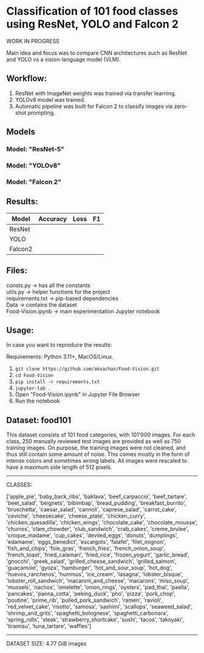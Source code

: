 # Classification of 101 food classes using ResNet, YOLO and Falcon 2 #

WORK IN PROGRESS

Main idea and focus was to compare CNN architectures such as ResNet and YOLO vs a vision-language model (VLM).

## Workflow: ##

1. ResNet with ImageNet weights was trained via transfer learning.
2. YOLOv8 model was trained.
3. Automatic pipeline was built for Falcon 2 to classify images via zero-shot prompting.

## Models ##

### Model: "ResNet-5" ### 
### Model: "YOLOv8" ###
### Model: "Falcon 2" ###
 

## Results: ##

| Model   | Accuracy | Loss | F1 |
|---------|----------|------|----|
| ResNet  |          |      |    |
| YOLO    |          |      |    |
| Falcon2 |          |      |    |

## Files: ##

consts.py -> has all the constants <br>
utils.py -> helper functions for the project <br>
requirements.txt -> pip-based dependencies <br>
Data -> contains the dataset <br>
Food-Vision.ipynb -> main experimentation Jupyter notebook <br>

## Usage: ##

In case you want to reproduce the results:

Requirements: Python 3.11+, MacOS/Linux.

1. `git clone https://github.com/akvachan/Food-Vision.git`
2. `cd Food-Vision`
5. `pip install -r requirements.txt`
6. `jupyter-lab .`
7. Open "Food-Vision.ipynb" in Jupyter File Browser
8. Run the notebook

## Dataset: food101 ##

This dataset consists of 101 food categories, with 101'000 images. For each class, 250 manually reviewed test images are provided as well as 750 training images. On purpose, the training images were not cleaned, and thus still contain some amount of noise. This comes mostly in the form of intense colors and sometimes wrong labels. All images were rescaled to have a maximum side length of 512 pixels.

----------------------------
CLASSES: 

 ['apple_pie', 'baby_back_ribs', 'baklava', 'beef_carpaccio', 'beef_tartare', 'beet_salad', 'beignets', 'bibimbap', 'bread_pudding', 'breakfast_burrito', 'bruschetta', 'caesar_salad', 'cannoli', 'caprese_salad', 'carrot_cake', 'ceviche', 'cheesecake', 'cheese_plate', 'chicken_curry', 'chicken_quesadilla', 'chicken_wings', 'chocolate_cake', 'chocolate_mousse', 'churros', 'clam_chowder', 'club_sandwich', 'crab_cakes', 'creme_brulee', 'croque_madame', 'cup_cakes', 'deviled_eggs', 'donuts', 'dumplings', 'edamame', 'eggs_benedict', 'escargots', 'falafel', 'filet_mignon', 'fish_and_chips', 'foie_gras', 'french_fries', 'french_onion_soup', 'french_toast', 'fried_calamari', 'fried_rice', 'frozen_yogurt', 'garlic_bread', 'gnocchi', 'greek_salad', 'grilled_cheese_sandwich', 'grilled_salmon', 'guacamole', 'gyoza', 'hamburger', 'hot_and_sour_soup', 'hot_dog', 'huevos_rancheros', 'hummus', 'ice_cream', 'lasagna', 'lobster_bisque', 'lobster_roll_sandwich', 'macaroni_and_cheese', 'macarons', 'miso_soup', 'mussels', 'nachos', 'omelette', 'onion_rings', 'oysters', 'pad_thai', 'paella', 'pancakes', 'panna_cotta', 'peking_duck', 'pho', 'pizza', 'pork_chop', 'poutine', 'prime_rib', 'pulled_pork_sandwich', 'ramen', 'ravioli', 'red_velvet_cake', 'risotto', 'samosa', 'sashimi', 'scallops', 'seaweed_salad', 'shrimp_and_grits', 'spaghetti_bolognese', 'spaghetti_carbonara', 'spring_rolls', 'steak', 'strawberry_shortcake', 'sushi', 'tacos', 'takoyaki', 'tiramisu', 'tuna_tartare', 'waffles'] 

----------------------------
DATASET SIZE: 4.77 GiB images 
